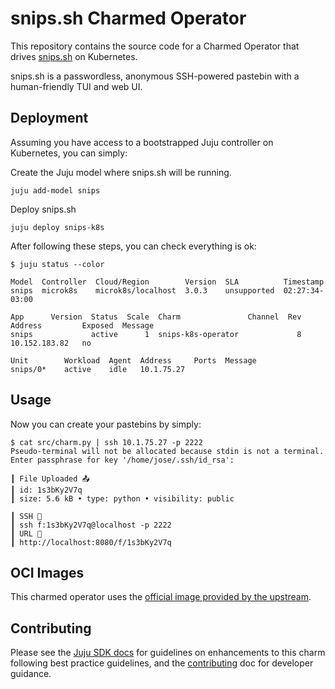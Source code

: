 # snips.sh Charmed Operator

This repository contains the source code for a Charmed Operator that drives [snips.sh](https://snips.sh/) on Kubernetes.

snips.sh is a passwordless, anonymous SSH-powered pastebin with a human-friendly TUI and web UI.


## Deployment

Assuming you have access to a bootstrapped Juju controller on Kubernetes, you can simply:


Create the Juju model where snips.sh will be running.
```shell
juju add-model snips
```

Deploy snips.sh
```shell
juju deploy snips-k8s
```

After following these steps, you can check everything is ok:

```shell
$ juju status --color

Model  Controller  Cloud/Region        Version  SLA          Timestamp
snips  microk8s    microk8s/localhost  3.0.3    unsupported  02:27:34-03:00

App      Version  Status  Scale  Charm               Channel  Rev  Address         Exposed  Message
snips             active      1  snips-k8s-operator             8  10.152.183.82   no

Unit        Workload  Agent  Address     Ports  Message
snips/0*    active    idle   10.1.75.27

```

## Usage

Now you can create your pastebins by simply:

```shell
$ cat src/charm.py | ssh 10.1.75.27 -p 2222
Pseudo-terminal will not be allocated because stdin is not a terminal.
Enter passphrase for key '/home/jose/.ssh/id_rsa':

┃ File Uploaded 📤
┃ id: 1s3bKy2V7q
┃ size: 5.6 kB • type: python • visibility: public

┃ SSH 📠
┃ ssh f:1s3bKy2V7q@localhost -p 2222
┃ URL 🔗
┃ http://localhost:8080/f/1s3bKy2V7q
```


## OCI Images

This charmed operator uses the [official image provided by the upstream](https://ghcr.io/robherley/snips.sh).


## Contributing

Please see the [Juju SDK docs](https://juju.is/docs/sdk) for guidelines on enhancements to this charm following best practice guidelines, and the [contributing](https://github.com/Abuelodelanada/snips-k8s-operator/blob/main/CONTRIBUTING.md) doc for developer guidance.
